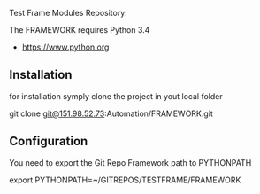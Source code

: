 Test Frame Modules Repository:

The FRAMEWORK requires Python 3.4 


* https://www.python.org

Installation
-------------------------
for installation symply clone the project in yout local folder

git clone git@151.98.52.73:Automation/FRAMEWORK.git



Configuration
------------

You need to export the Git Repo Framework path to PYTHONPATH

export PYTHONPATH=~/GITREPOS/TESTFRAME/FRAMEWORK
